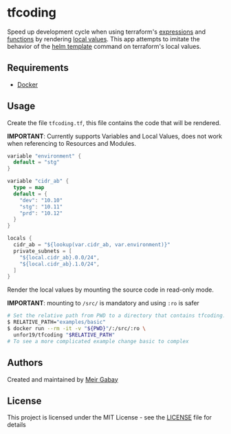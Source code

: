 # tfcoding

Speed up development cycle when using terraform's [expressions](https://www.terraform.io/docs/language/expressions/index.html) and [functions](https://www.terraform.io/docs/language/functions/index.html) by rendering [local values](https://www.terraform.io/docs/language/values/locals.html). This app attempts to imitate the behavior of the [helm template](https://helm.sh/docs/helm/helm_template/) command on terraform's local values.

## Requirements

- [Docker](https://docs.docker.com/get-docker/)

## Usage

Create the file `tfcoding.tf`, this file contains the code that will be rendered.

**IMPORTANT**: Currently supports Variables and Local Values, does not work when referencing to Resources and Modules.

```go
variable "environment" {
  default = "stg"
}

variable "cidr_ab" {
  type = map
  default = {
    "dev": "10.10"
    "stg": "10.11"
    "prd": "10.12"
  }
}

locals {
  cidr_ab = "${lookup(var.cidr_ab, var.environment)}"
  private_subnets = [
    "${local.cidr_ab}.0.0/24",
    "${local.cidr_ab}.1.0/24",
  ]
}
```

Render the local values by mounting the source code in read-only mode.

**IMPORTANT**: mounting to `/src/` is mandatory and using `:ro` is safer

```bash
# Set the relative path from PWD to a directory that contains tfcoding.tf
$ RELATIVE_PATH="examples/basic"
$ docker run --rm -it -v "${PWD}"/:/src/:ro \
  unfor19/tfcoding "$RELATIVE_PATH"
# To see a more complicated example change basic to complex
```

## Authors

Created and maintained by [Meir Gabay](https://github.com/unfor19)

## License

This project is licensed under the MIT License - see the [LICENSE](https://github.com/unfor19/tfcoding/blob/master/LICENSE) file for details
